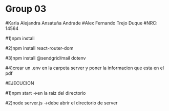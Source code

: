 # Group 03
#Karla Alejandra Ansatuña Andrade
#Alex Fernando Trejo Duque
#NRC: 14564

#1)npm install

#2)npm install react-router-dom

#3)npm install @sendgrid/mail dotenv

#4)crear un .env en la carpeta server y poner la informacion que esta en el pdf

#EJECUCION

#1)npm start        ->en la raiz del directorio

#2)node server.js   ->debe abrir el directorio de server



